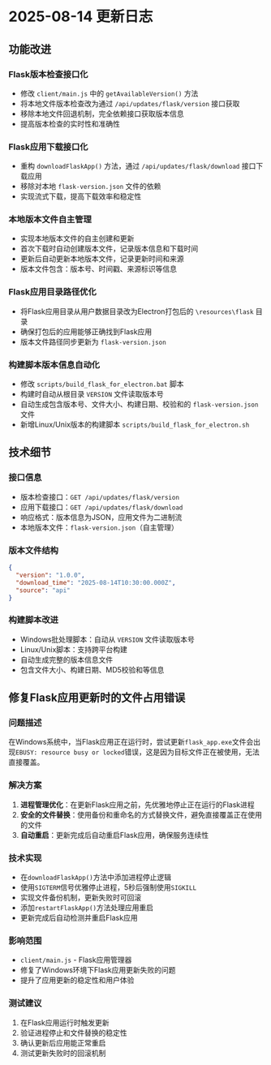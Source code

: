 # 2025-08-14 更新日志

## 功能改进

### Flask版本检查接口化
- 修改 `client/main.js` 中的 `getAvailableVersion()` 方法
- 将本地文件版本检查改为通过 `/api/updates/flask/version` 接口获取
- 移除本地文件回退机制，完全依赖接口获取版本信息
- 提高版本检查的实时性和准确性

### Flask应用下载接口化
- 重构 `downloadFlaskApp()` 方法，通过 `/api/updates/flask/download` 接口下载应用
- 移除对本地 `flask-version.json` 文件的依赖
- 实现流式下载，提高下载效率和稳定性

### 本地版本文件自主管理
- 实现本地版本文件的自主创建和更新
- 首次下载时自动创建版本文件，记录版本信息和下载时间
- 更新后自动更新本地版本文件，记录更新时间和来源
- 版本文件包含：版本号、时间戳、来源标识等信息

### Flask应用目录路径优化
- 将Flask应用目录从用户数据目录改为Electron打包后的 `\resources\flask` 目录
- 确保打包后的应用能够正确找到Flask应用
- 版本文件路径同步更新为 `flask-version.json`

### 构建脚本版本信息自动化
- 修改 `scripts/build_flask_for_electron.bat` 脚本
- 构建时自动从根目录 `VERSION` 文件读取版本号
- 自动生成包含版本号、文件大小、构建日期、校验和的 `flask-version.json` 文件
- 新增Linux/Unix版本的构建脚本 `scripts/build_flask_for_electron.sh`

## 技术细节

### 接口信息
- 版本检查接口：`GET /api/updates/flask/version`
- 应用下载接口：`GET /api/updates/flask/download`
- 响应格式：版本信息为JSON，应用文件为二进制流
- 本地版本文件：`flask-version.json`（自主管理）

### 版本文件结构
```json
{
  "version": "1.0.0",
  "download_time": "2025-08-14T10:30:00.000Z",
  "source": "api"
}
```

### 构建脚本改进
- Windows批处理脚本：自动从 `VERSION` 文件读取版本号
- Linux/Unix脚本：支持跨平台构建
- 自动生成完整的版本信息文件
- 包含文件大小、构建日期、MD5校验和等信息

## 修复Flask应用更新时的文件占用错误

### 问题描述
在Windows系统中，当Flask应用正在运行时，尝试更新`flask_app.exe`文件会出现`EBUSY: resource busy or locked`错误，这是因为目标文件正在被使用，无法直接覆盖。

### 解决方案
1. **进程管理优化**：在更新Flask应用之前，先优雅地停止正在运行的Flask进程
2. **安全的文件替换**：使用备份和重命名的方式替换文件，避免直接覆盖正在使用的文件
3. **自动重启**：更新完成后自动重启Flask应用，确保服务连续性

### 技术实现
- 在`downloadFlaskApp()`方法中添加进程停止逻辑
- 使用`SIGTERM`信号优雅停止进程，5秒后强制使用`SIGKILL`
- 实现文件备份机制，更新失败时可回滚
- 添加`restartFlaskApp()`方法处理应用重启
- 更新完成后自动检测并重启Flask应用

### 影响范围
- `client/main.js` - Flask应用管理器
- 修复了Windows环境下Flask应用更新失败的问题
- 提升了应用更新的稳定性和用户体验

### 测试建议
1. 在Flask应用运行时触发更新
2. 验证进程停止和文件替换的稳定性
3. 确认更新后应用能正常重启
4. 测试更新失败时的回滚机制
